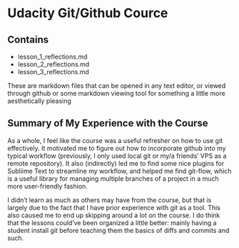 # Udacity Git/Github Cource
## Contains
- lesson_1_reflections.md
- lesson_2_reflections.md
- lesson_3_reflections.md

These are markdown files that can be opened in any text editor, or viewed through github or some markdown viewing tool for something a little more aesthetically pleasing

## Summary of My Experience with the Course
As a whole, I feel like the course was a useful refresher on how to use git effectively. It motivated me to figure out how to incorporate github into my typical workflow (previously, I only used local git or my/a friends’ VPS as a remote repository). It also (indirectly) led me to find some nice plugins for Subliime Text to streamline my workflow, and helped me find git-flow, which is a useful library for managing multiple branches of a project in a much more user-friendly fashion. 

I didn’t learn as much as others may have from the course, but that is largely due to the fact that I have prior experience with git as a tool. This also caused me to end up skipping around a lot on the course. I do think that the lessons could’ve been organized a little better: mainly having a student install git before teaching them the basics of diffs and commits and such. 
